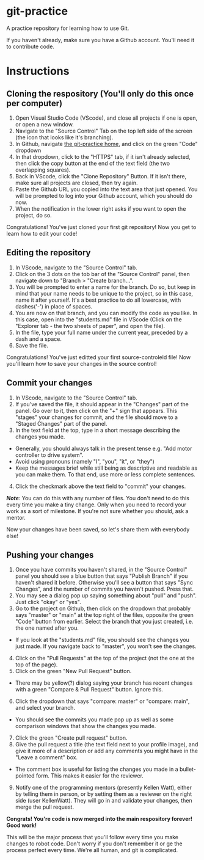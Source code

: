 # git-practice
A practice repository for learning how to use Git.

If you haven't already, make sure you have a Github account. You'll need it to contribute code.
# Instructions
## Cloning the respository (You'll only do this once per computer)
1. Open Visual Studio Code (VScode), and close all projects if one is open, or open a new window.
2. Navigate to the "Source Control" Tab on the top left side of the screen (the icon that looks like it's branching).
4. In Github, navigate [the git-practice home](https://github.com/FRC-Team-2165/git-practice), and click on the green "Code" dropdown
5. In that dropdown, click to the "HTTPS" tab, if it isn't already selected, then click the copy button at the end of the text field (the two overlapping squares).
6. Back in VScode, click the "Clone Repository" Button. If it isn't there, make sure all projects are closed, then try again.
7. Paste the Github URL you copied into the text area that just opened. You will be prompted to log into your Github account, which you should do now.
8. When the notification in the lower right asks if you want to open the project, do so.

Congratulations! You've just cloned your first git repository! Now you get to learn how to edit your code!

## Editing the repository
1. In VScode, navigate to the "Source Control" tab.
2. Click on the 3 dots on the tob bar of the "Source Control" panel, then navigate down to "Branch > "Create branch...".
3. You will be prompted to enter a name for the branch. Do so, but keep in mind that your name needs to be unique to the project, so in this case, name it after yourself. It's a best practice to do all lowercase, with dashes('-') in place of spaces.
4. You are now on that branch, and you can modify the code as you like. In this case, open into the "students.md" file in VScode (Click on the "Explorer tab - the two sheets of paper", and open the file).
5. In the file, type your full name under the current year, preceded by a dash and a space.
6. Save the file.

Congratulations! You've just editted your first source-controleld file! Now you'll learn how to save your changes in the source control!

## Commit your changes
1. In VScode, navigate to the "Source Control" tab.
2. If you've saved the file, it should appear in the "Changes" part of the panel. Go over to it, then click on the "+" sign that appears. This "stages" your changes for commit, and the file should move to a "Staged Changes" part of the panel.
3. In the text field at the top, type in a short message describing the changes you made.
  - Generally, you should always talk in the present tense e.g. "Add motor controller to drive system".
  - Avoid using pronouns (namely "I", "you", "it", or "they")
  - Keep the messages brief while still being as descriptive and readable as you can make them. To that end, use more or less complete sentences.
4. Click the checkmark above the text field to "commit" your changes.

***Note***: You can do this with any number of files. You don't need to do this every time you make a tiny change. Only when you need to record your work as a sort of milestone. If you're not sure whether you should, ask a mentor.

Now your changes have been saved, so let's share them with everybody else!

## Pushing your changes
1. Once you have commits you haven't shared, in the "Source Control" panel you should see a blue button that says "Publish Branch" if you haven't shared it before. Otherwise you'll see a button that says "Sync Changes", and the number of commits you haven't pushed. Press that.
2. You may see a dialog pop up saying something about "pull" and "push". Just click "okay" or "yes".
3. Go to the project on Github, then click on the dropdown that probably says "master" or "main" at the top right of the files, opposite the green "Code" button from earlier. Select the branch that you just created, i.e. the one named after you. 
  - If you look at the "students.md" file, you should see the changes you just made. If you navigate back to "master", you won't see the changes.
4. Click on the "Pull Requests" at the top of the project (not the one at the top of the page).
5. Click on the green "New Pull Request" button.
  - There may be yellow(?) dialog saying your branch has recent changes with a green "Compare & Pull Request" button. Ignore this.
6. Click the dropdown that says "compare: master" or "compare: main", and select your branch. 
  - You should see the commits you made pop up as well as some comparison windows that show the changes you made.
7. Click the green "Create pull request" button.
8. Give the pull request a title (the text field next to your profile image), and give it more of a description or add any comments you might have in the "Leave a comment" box.
  - The comment box is useful for listing the changes you made in a bullet-pointed form. This makes it easier for the reviewer.
9. Notify one of the programming mentors (presently Kellen Watt), either by telling them in person, or by setting them as a reviewer on the right side (user KellenWatt). They will go in and validate your changes, then merge the pull request.

**Congrats! You're code is now merged into the main respository forever! Good work!**

This will be the major process that you'll follow every time you make changes to robot code. Don't worry if you don't remember it or ge the process perfect every time. We're all human, and git is complicated.
